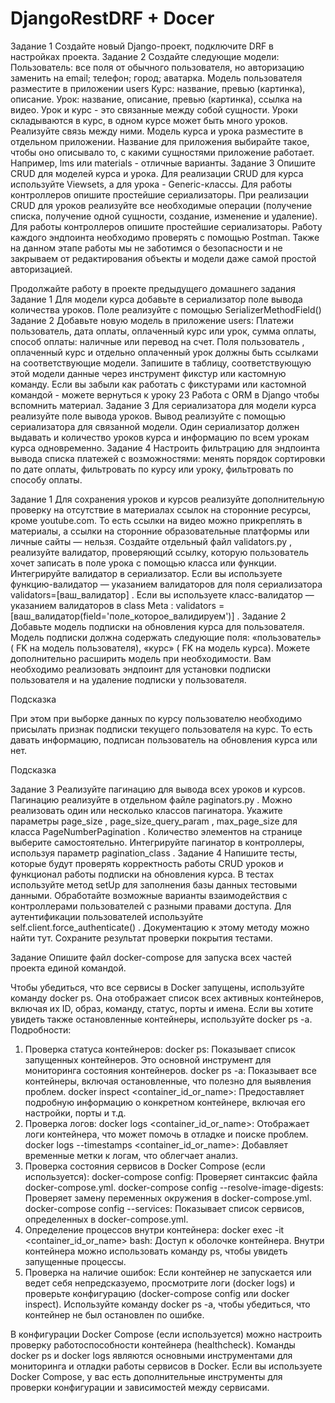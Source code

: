 # DjangoRestDRF + Docer
Задание 1
Создайте новый Django-проект, подключите DRF в настройках проекта.
Задание 2
Создайте следующие модели:
Пользователь:
все поля от обычного пользователя, но авторизацию заменить на email;
телефон;
город;
аватарка.
Модель пользователя разместите в приложении users
Курс:
название,
превью (картинка),
описание.
Урок:
название,
описание,
превью (картинка),
ссылка на видео.
Урок и курс - это связанные между собой сущности. Уроки складываются в курс, в одном курсе может быть много уроков. Реализуйте связь между ними.
Модель курса и урока разместите в отдельном приложении. Название для приложения выбирайте такое, чтобы оно описывало то, с какими сущностями приложение работает. Например, lms или materials - отличные варианты.
Задание 3
Опишите CRUD для моделей курса и урока. Для реализации CRUD для курса используйте Viewsets, а для урока - Generic-классы.
Для работы контроллеров опишите простейшие сериализаторы.
При реализации CRUD для уроков реализуйте все необходимые операции (получение списка, получение одной сущности, создание, изменение и удаление).
Для работы контроллеров опишите простейшие сериализаторы.
Работу каждого эндпоинта необходимо проверять с помощью Postman.
Также на данном этапе работы мы не заботимся о безопасности и не закрываем от редактирования объекты и модели даже самой простой авторизацией.

Продолжайте работу в проекте предыдущего домашнего задания
Задание 1
Для модели курса добавьте в сериализатор поле вывода количества уроков. Поле реализуйте с помощью 
SerializerMethodField()
Задание 2
Добавьте новую модель в приложение users:
Платежи
пользователь,
дата оплаты,
оплаченный курс или урок,
сумма оплаты,
способ оплаты: наличные или перевод на счет.
Поля 
пользователь
, 
оплаченный курс
 и 
отдельно оплаченный урок
 должны быть ссылками на соответствующие модели.
Запишите в таблицу, соответствующую этой модели данные через инструмент фикстур или кастомную команду.
Если вы забыли как работать с фикстурами или кастомной командой - можете вернуться к уроку 23 Работа с ORM в Django чтобы вспомнить материал.
Задание 3
Для сериализатора для модели курса реализуйте поле вывода уроков. Вывод реализуйте с помощью сериализатора для связанной модели.
Один сериализатор должен выдавать и количество уроков курса и информацию по всем урокам курса одновременно.
Задание 4
Настроить фильтрацию для эндпоинта вывода списка платежей с возможностями:
менять порядок сортировки по дате оплаты,
фильтровать по курсу или уроку,
фильтровать по способу оплаты.

Задание 1
Для сохранения уроков и курсов реализуйте дополнительную проверку на отсутствие в материалах ссылок на сторонние ресурсы, кроме youtube.com.
То есть ссылки на видео можно прикреплять в материалы, а ссылки на сторонние образовательные платформы или личные сайты — нельзя.
Создайте отдельный файл 
validators.py
, реализуйте валидатор, проверяющий ссылку, которую пользователь хочет записать в поле урока с помощью класса или функции.
Интегрируйте валидатор в сериализатор.
Если вы используете функцию-валидатор — указанием валидаторов для поля сериализатора 
validators=[ваш_валидатор]
.
Если вы используете класс-валидатор — указанием валидаторов в 
class Meta
:
validators = [ваш_валидатор(field='поле_которое_валидируем')]
.
Задание 2
Добавьте модель подписки на обновления курса для пользователя.
Модель подписки должна содержать следующие поля: «пользователь» (
FK
 на модель пользователя), «курс» (
FK
 на модель курса). Можете дополнительно расширить модель при необходимости.
Вам необходимо реализовать эндпоинт для установки подписки пользователя и на удаление подписки у пользователя.
 
Подсказка
 
При этом при выборке данных по курсу пользователю необходимо присылать признак подписки текущего пользователя на курс. То есть давать информацию, подписан пользователь на обновления курса или нет.
 
Подсказка
 
Задание 3
Реализуйте пагинацию для вывода всех уроков и курсов.
Пагинацию реализуйте в отдельном файле 
paginators.py
. Можно реализовать один или несколько классов пагинатора. Укажите параметры 
page_size
,
page_size_query_param
, 
max_page_size
 для класса
PageNumberPagination
. Количество элементов на странице выберите самостоятельно. Интегрируйте пагинатор в контроллеры, используя параметр
pagination_class
.
Задание 4
Напишите тесты, которые будут проверять корректность работы CRUD уроков и функционал работы подписки на обновления курса.
В тестах используйте метод 
setUp
 для заполнения базы данных тестовыми данными. Обработайте возможные варианты взаимодействия с контроллерами пользователей с разными правами доступа. Для аутентификации пользователей используйте 
self.client.force_authenticate()
. Документацию к этому методу можно найти тут.
Сохраните результат проверки покрытия тестами.

Задание
Опишите файл 
docker-compose
 для запуска всех частей проекта единой командой.

 Чтобы убедиться, что все сервисы в Docker запущены, используйте команду docker ps. Она отображает список всех активных контейнеров, включая их ID, образ, команду, статус, порты и имена. Если вы хотите увидеть также остановленные контейнеры, используйте docker ps -a. 
Подробности:
1. Проверка статуса контейнеров:
docker ps: Показывает список запущенных контейнеров. Это основной инструмент для мониторинга состояния контейнеров. 
docker ps -a: Показывает все контейнеры, включая остановленные, что полезно для выявления проблем. 
docker inspect <container_id_or_name>: Предоставляет подробную информацию о конкретном контейнере, включая его настройки, порты и т.д. 
2. Проверка логов:
docker logs <container_id_or_name>: Отображает логи контейнера, что может помочь в отладке и поиске проблем. 
docker logs --timestamps <container_id_or_name>: Добавляет временные метки к логам, что облегчает анализ. 
3. Проверка состояния сервисов в Docker Compose (если используется):
docker-compose config: Проверяет синтаксис файла docker-compose.yml. 
docker-compose config --resolve-image-digests: Проверяет замену переменных окружения в docker-compose.yml. 
docker-compose config --services: Показывает список сервисов, определенных в docker-compose.yml. 
4. Определение процессов внутри контейнера:
docker exec -it <container_id_or_name> bash: Доступ к оболочке контейнера. 
Внутри контейнера можно использовать команду ps, чтобы увидеть запущенные процессы. 
5. Проверка на наличие ошибок:
Если контейнер не запускается или ведет себя непредсказуемо, просмотрите логи (docker logs) и проверьте конфигурацию (docker-compose config или docker inspect). 
Используйте команду docker ps -a, чтобы убедиться, что контейнер не был остановлен по ошибке.

В конфигурации Docker Compose (если используется) можно настроить проверку работоспособности контейнера (healthcheck). 
Команды docker ps и docker logs являются основными инструментами для мониторинга и отладки работы сервисов в Docker. Если вы используете Docker Compose, у вас есть дополнительные инструменты для проверки конфигурации и зависимостей между сервисами. 
